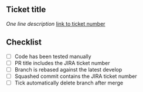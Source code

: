 ## Ticket title
_One line description_
[link to ticket number]()

## Checklist
- [ ] Code has been tested manually
- [ ] PR title includes the JIRA ticket number
- [ ] Branch is rebased against the latest develop
- [ ] Squashed commit contains the JIRA ticket number
- [ ] Tick automatically delete branch after merge